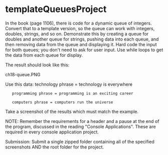 # templateQueuesProject
In the book (page 1106), there is code for a dynamic queue of integers. Convert that to a template version, so the queue can work with integers, doubles, strings, and so on. Demonstrate this by creating a queue for doubles and another queue for strings, pushing data into each queue, and then removing data from the queue and displaying it. Hard code the input for both queues; you don't need to ask for user input. Use while loops to get the data from each queue for display.

The result should look like this:

ch18-queue.PNG

Use this data:
       technology phrase = technology is everywhere
       
       programming phrase = programming is an exciting career
       
       computers phrase = computers run the universe

Take a screenshot of the results which must match the example.

 

NOTE: Remember the requirements for a header and a pause at the end of the program, discussed in the reading "Console Applications". These are required in every console application project.

Submission: Submit a single zipped folder containing all of the specified screenshots AND the root folder for the project.
